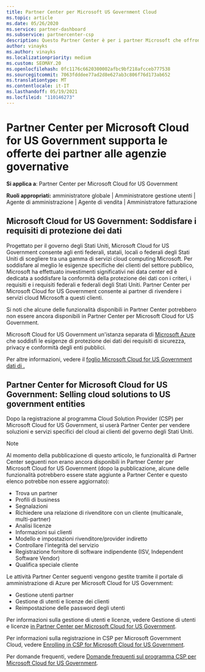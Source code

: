 ```yaml
---
title: Partner Center per Microsoft US Government Cloud
ms.topic: article
ms.date: 05/26/2020
ms.service: partner-dashboard
ms.subservice: partnercenter-csp
description: Questo Partner Center è per i partner Microsoft che offrono soluzioni cloud Microsoft ai clienti che lavorano con agenzie governative nel Stati Uniti.
author: vinayks
ms.author: vinayks
ms.localizationpriority: medium
ms.custom: SEOMAY.20
ms.openlocfilehash: 0fc1176c6620300002afbc9bf218afcceb777538
ms.sourcegitcommit: 7063fdddee77ad2d8e627ab3c806f76d173ab652
ms.translationtype: MT
ms.contentlocale: it-IT
ms.lasthandoff: 05/19/2021
ms.locfileid: "110146273"
---
```

# <a name="partner-center-for-microsoft-cloud-for-us-government-supports-partner-offers-to-government-agencies"></a>Partner Center per Microsoft Cloud for US Government supporta le offerte dei partner alle agenzie governative

**Si applica a**: Partner Center per Microsoft Cloud for US Government

**Ruoli appropriati:** amministratore globale | Amministratore gestione utenti | Agente di amministrazione | Agente di vendita | Amministratore fatturazione

## <a name="microsoft-cloud-for-us-government-meeting-data-protection-requirements"></a>Microsoft Cloud for US Government: Soddisfare i requisiti di protezione dei dati

Progettato per il governo degli Stati Uniti, Microsoft Cloud for US Government consente agli enti federali, statali, locali o federali degli Stati Uniti di scegliere tra una gamma di servizi cloud computing Microsoft. Per soddisfare al meglio le esigenze specifiche dei clienti del settore pubblico, Microsoft ha effettuato investimenti significativi nei data center ed è dedicata a soddisfare la conformità della protezione dei dati con i criteri, i requisiti e i requisiti federali e federali degli Stati Uniti. Partner Center per Microsoft Cloud for US Government consente ai partner di rivendere i servizi cloud Microsoft a questi clienti.

Si noti che alcune delle funzionalità disponibili in Partner Center potrebbero non essere ancora disponibili in Partner Center per Microsoft Cloud for US Government.

Microsoft Cloud for US Government un'istanza separata di [Microsoft Azure](https://azure.microsoft.com/overview/clouds/government/) che soddisfi le esigenze di protezione dei dati dei requisiti di sicurezza, privacy e conformità degli enti pubblici. 

Per altre informazioni, vedere il [foglio Microsoft Cloud for US Government dati di .](https://download.microsoft.com/download/C/9/C/C9CA3002-DFC4-4ADA-841F-DF42AEC042FB/Microsoft_Azure_Government_Datasheet_EN_US.PDF)

## <a name="partner-center-for-microsoft-cloud-for-us-government-selling-cloud-solutions-to-us-government-entities"></a>Partner Center for Microsoft Cloud for US Government: Selling cloud solutions to US government entities

Dopo la registrazione al programma Cloud Solution Provider (CSP) per Microsoft Cloud for US Government, si userà Partner Center per vendere soluzioni e servizi specifici del cloud ai clienti del governo degli Stati Uniti. 

> [!NOTE]  
> Al momento della pubblicazione di questo articolo, le funzionalità di Partner Center seguenti non erano ancora disponibili in Partner Center per Microsoft Cloud for US Government (dopo la pubblicazione, alcune delle funzionalità potrebbero essere state aggiunte a Partner Center e questo elenco potrebbe non essere aggiornato):

- Trova un partner
- Profili di business
- Segnalazioni
- Richiedere una relazione di rivenditore con un cliente (multicanale, multi-partner)
- Analisi licenze
- Informazioni sui clienti
- Modello e impostazioni rivenditore/provider indiretto
- Controllare l'integrità del servizio
- Registrazione fornitore di software indipendente (ISV, Independent Software Vendor)
- Qualifica speciale cliente

Le attività Partner Center seguenti vengono gestite tramite il portale di amministrazione di Azure per Microsoft Cloud for US Government: 

- Gestione utenti partner
- Gestione di utenti e licenze dei clienti
- Reimpostazione delle password degli utenti

Per informazioni sulla gestione di utenti e licenze, vedere Gestione di utenti e licenze [in Partner Center per Microsoft Cloud for US Government](user-management-in-partner-center-for-microsoft-us-govt-cloud.md).

Per informazioni sulla registrazione in CSP per Microsoft Government Cloud, vedere [Enrolling in CSP for Microsoft Cloud for US Government](enroll-in-csp-for-microsoft-us-govt-cloud.md).

Per domande frequenti, vedere [Domande frequenti sul programma CSP per Microsoft Cloud for US Government](faq-for-us-govt-cloud.md).
